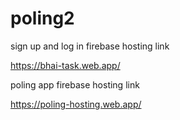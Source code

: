 # poling2

sign up and log in firebase hosting link

https://bhai-task.web.app/


poling app firebase hosting link

https://poling-hosting.web.app/
